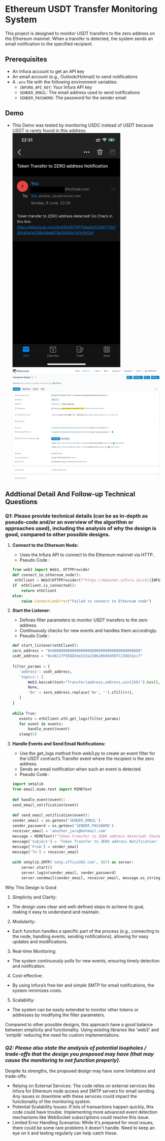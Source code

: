 # Ethereum USDT Transfer Monitoring System

This project is designed to monitor USDT transfers to the zero address on the Ethereum mainnet. When a transfer is detected, the system sends an email notification to the specified recipient.

## Prerequisites

- An Infura account to get an API key
- An email account (e.g., Outlook/Hotmail) to send notifications
- A `.env` file with the following environment variables:
  - `INFURA_API_KEY`: Your Infura API key
  - `SENDER_EMAIL`: The email address used to send notifications
  - `SENDER_PASSWORD`: The password for the sender email




## Demo
- This Demo was tested by monitoring USDC instead of USDT because USDT is rarely found in this address.
<img src="./pic/441562554_446211551452050_7123654244043631869_n.jpg" width="350"> <img src="./pic/Screenshot%202024-06-09%20223513.jpg" width="800">



## Addtional Detail  And Follow-up Technical Questions
 ### **Q1: Please provide technical details (can be as in-depth as pseudo-code and/or an overview of the algorithm or approaches used), including the analysis of why the design is good, compared to other possible designs.**


1. **Connect to the Ethereum Node:**
    - Uses the Infura API to connect to the Ethereum mainnet via HTTP..
    - Pseudo Code :
    ```python
    from web3 import Web3, HTTPProvider
    def connect_to_ethereum_node():
     ethClient = Web3(HTTPProvider(f"https://mainnet.infura.io/v3/{INFURA_API_KEY}"))
    if  ethClient.is_connected():
        return ethClient
    else:
        raise ConnectionError("Failed to connect to Ethereum node")
     ```

2. **Start the Listener:**
    - Defines filter parameters to monitor USDT transfers to the zero address.
    - Continuously checks for new events and handles them accordingly.
    - Pseudo Code : 
     ```python
    def start_listener(ethClient):
    zero_address = "0x0000000000000000000000000000000000000000"
    usdt_address = "0xdAC17F958D2ee523a2206206994597C13D831ec7"

    filter_params = {
        'address': usdt_address,
        'topics': [
            Web3.keccak(text="Transfer(address,address,uint256)").hex(),
            None,
            '0x' + zero_address.replace('0x', '').zfill(64),
        ]
    }

    while True:
        events = ethClient.eth.get_logs(filter_params)
        for event in events:
            handle_event(event)
        sleep(5)
    ```
3. **Handle Events and Send Email Notifications:**
    - Use the get_logs method from web3.py to create an event filter for the USDT contract’s Transfer event where the recipient is the zero address.
    - Sends an email notification when such an event is detected.
    - Pseudo Code :
    ```python
    import smtplib
    from email.mime.text import MIMEText

    def handle_event(event):
    send_email_notification(event)

    def send_email_notification(event):
    sender_email = os.getenv('SENDER_EMAIL')
    sender_password = os.getenv('SENDER_PASSWORD')
    receiver_email = 'another_jaru@hotmail.com'
    message = MIMEText(f"Token transfer to ZERO address detected! Check the link: https://etherscan.io/tx/{event['transactionHash'].hex()}")
    message['Subject'] = 'Token Transfer to ZERO address Notification'
    message['From'] = sender_email
    message['To'] = receiver_email

    with smtplib.SMTP('smtp.office365.com', 587) as server:
        server.start()
        server.login(sender_email, sender_password)
        server.sendmail(sender_email, receiver_email, message.as_string())

     ```

Why This Design is Good
1. Simplicity and Clarity:
- The design uses clear and well-defined steps to achieve its goal, making it easy to understand and maintain.
2. Modularity:
- Each function handles a specific part of the process (e.g., connecting to the node, handling events, sending notifications), allowing for easy updates and modifications.
3. Real-time Monitoring:
- The system continuously polls for new events, ensuring timely detection and notification.
4. Cost-effective:
- By using Infura’s free tier and simple SMTP for email notifications, the system minimizes costs.
5. Scalability:
- The system can be easily extended to monitor other tokens or addresses by modifying the filter parameters.

Compared to other possible designs, this approach have a good balance between simplicity and functionality. Using existing libraries like 'web3' and 'smtplib' reducing the need for custom implementations.

 ### ***Q2: Please also state the analysis of potential loopholes / trade-offs that the design you proposed may have (that may cause the monitoring to not function properly).***

Despite its strengths, the proposed design may have some limitations and trade-offs:

- Relying on External Services: The code relies on external services like Infura for Ethereum node access and SMTP servers for email sending. Any issues or downtime with these services could impact the functionality of the monitoring system.
- Potential Scalability Issues: If lots of transactions happen quickly, this code could have trouble. Implementing more advanced event detection mechanisms like WebSocket subscriptions could resolve this issue.
- Limited Error Handling Scenarios: While it's prepared for most issues, there could be some rare problems it doesn't handle. Need to keep an eye on it and testing regularly can help catch these.

